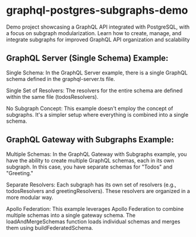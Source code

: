 # graphql-postgres-subgraphs-demo
Demo project showcasing a GraphQL API integrated with PostgreSQL, with a focus on subgraph modularization. Learn how to create, manage, and integrate subgraphs for improved GraphQL API organization and scalability


## GraphQL Server (Single Schema) Example:

Single Schema: In the GraphQL Server example, there is a single GraphQL schema defined in the graphql-server.ts file.

Single Set of Resolvers: The resolvers for the entire schema are defined within the same file (todosResolvers).

No Subgraph Concept: This example doesn't employ the concept of subgraphs. It's a simpler setup where everything is combined into a single schema.

## GraphQL Gateway with Subgraphs Example:

Multiple Schemas: In the GraphQL Gateway with Subgraphs example, you have the ability to create multiple GraphQL schemas, each in its own subgraph. In this case, you have separate schemas for "Todos" and "Greeting."

Separate Resolvers: Each subgraph has its own set of resolvers (e.g., todosResolvers and greetingResolvers). These resolvers are organized in a more modular way.

Apollo Federation: This example leverages Apollo Federation to combine multiple schemas into a single gateway schema. The loadAndMergeSchemas function loads individual schemas and merges them using buildFederatedSchema.